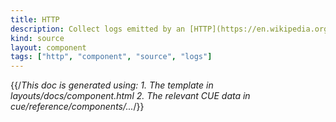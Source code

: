 ```yaml
---
title: HTTP
description: Collect logs emitted by an [HTTP](https://en.wikipedia.org/wiki/Hypertext_Transfer_Protocol#Client_request) server
kind: source
layout: component
tags: ["http", "component", "source", "logs"]
---
```


{{/*This doc is generated using:
     1. The template in layouts/docs/component.html
2. The relevant CUE data in cue/reference/components/...*/}}
